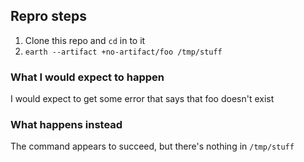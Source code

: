 ## Repro steps
1. Clone this repo and `cd` in to it
2. `earth --artifact +no-artifact/foo /tmp/stuff`

### What I would expect to happen
I would expect to get some error that says that foo doesn't exist

### What happens instead
The command appears to succeed, but there's nothing in `/tmp/stuff`